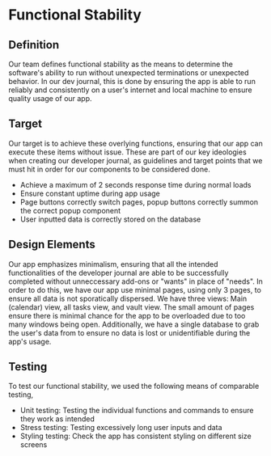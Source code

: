 # Functional Stability

## Definition

Our team defines functional stability as the means to determine the software's ability to run without unexpected terminations or unexpected behavior. In our dev journal, this is done by ensuring the app is able to run reliably and consistently on a user's internet and local machine to ensure quality usage of our app.

## Target

Our target is to achieve these overlying functions, ensuring that our app can execute these items without issue. These are part of our key ideologies when creating our developer journal, as guidelines and target points that we must hit in order for our components to be considered done.
- Achieve a maximum of 2 seconds response time during normal loads
- Ensure constant uptime during app usage
- Page buttons correctly switch pages, popup buttons correctly summon the correct popup component 
- User inputted data is correctly stored on the database

## Design Elements

Our app emphasizes minimalism, ensuring that all the intended functionalities of the developer journal are able to be successfully completed without unneccessary add-ons or "wants" in place of "needs". In order to do this, we have our app use minimal pages, using only 3 pages, to ensure all data is not sporatically dispersed. We have three views: Main (calendar) view, all tasks view, and vault view. The small amount of pages ensure there is minimal chance for the app to be overloaded due to too many windows being open. Additionally, we have a single database to grab the user's data from to ensure no data is lost or unidentifiable during the app's usage.

## Testing

To test our functional stability, we used the following means of comparable testing, 
- Unit testing: Testing the individual functions and commands to ensure they work as intended
- Stress testing: Testing excessively long user inputs and data
- Styling testing: Check the app has consistent styling on different size screens